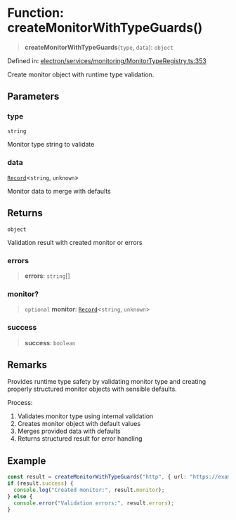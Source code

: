 # Function: createMonitorWithTypeGuards()

> **createMonitorWithTypeGuards**(`type`, `data`): `object`

Defined in: [electron/services/monitoring/MonitorTypeRegistry.ts:353](https://github.com/Nick2bad4u/Uptime-Watcher/blob/dca5483e793478722cd3e6e125cafcec5fc771f0/electron/services/monitoring/MonitorTypeRegistry.ts#L353)

Create monitor object with runtime type validation.

## Parameters

### type

`string`

Monitor type string to validate

### data

[`Record`](https://www.typescriptlang.org/docs/handbook/utility-types.html#recordkeys-type)\<`string`, `unknown`\>

Monitor data to merge with defaults

## Returns

`object`

Validation result with created monitor or errors

### errors

> **errors**: `string`[]

### monitor?

> `optional` **monitor**: [`Record`](https://www.typescriptlang.org/docs/handbook/utility-types.html#recordkeys-type)\<`string`, `unknown`\>

### success

> **success**: `boolean`

## Remarks

Provides runtime type safety by validating monitor type and creating
properly structured monitor objects with sensible defaults.

Process:
1. Validates monitor type using internal validation
2. Creates monitor object with default values
3. Merges provided data with defaults
4. Returns structured result for error handling

## Example

```typescript
const result = createMonitorWithTypeGuards("http", { url: "https://example.com" });
if (result.success) {
  console.log("Created monitor:", result.monitor);
} else {
  console.error("Validation errors:", result.errors);
}
```
